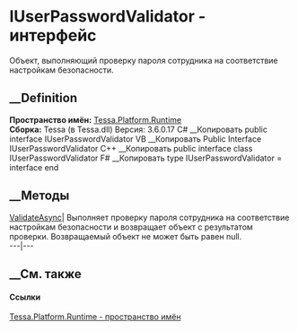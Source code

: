 # IUserPasswordValidator - интерфейс
Объект, выполняющий проверку пароля сотрудника на соответствие настройкам
безопасности.
## __Definition
 **Пространство имён:** [Tessa.Platform.Runtime](N_Tessa_Platform_Runtime.htm)  
 **Сборка:** Tessa (в Tessa.dll) Версия: 3.6.0.17
C# __Копировать
     public interface IUserPasswordValidator
VB __Копировать
     Public Interface IUserPasswordValidator
C++ __Копировать
     public interface class IUserPasswordValidator
F# __Копировать
     type IUserPasswordValidator = interface end
##  __Методы
[ValidateAsync](M_Tessa_Platform_Runtime_IUserPasswordValidator_ValidateAsync.htm)|
Выполняет проверку пароля сотрудника на соответствие настройкам безопасности и
возвращает объект с результатом проверки. Возвращаемый объект не может быть
равен null.  
---|---  
## __См. также
#### Ссылки
[Tessa.Platform.Runtime - пространство имён](N_Tessa_Platform_Runtime.htm)
